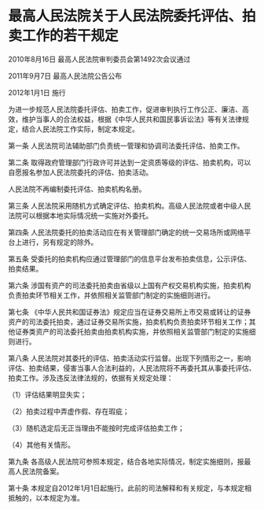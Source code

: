 # 最高人民法院关于人民法院委托评估、拍卖工作的若干规定

2010年8月16日 最高人民法院审判委员会第1492次会议通过

2011年9月7日 最高人民法院公告公布

2012年1月1日 施行

<!-- INFO END -->

为进一步规范人民法院委托评估、拍卖工作，促进审判执行工作公正、廉洁、高效，维护当事人的合法权益，根据《中华人民共和国民事诉讼法》等有关法律规定，结合人民法院工作实际，制定本规定。

第一条 人民法院司法辅助部门负责统一管理和协调司法委托评估、拍卖工作。

第二条 取得政府管理部门行政许可并达到一定资质等级的评估、拍卖机构，可以自愿报名参加人民法院委托的评估、拍卖活动。

人民法院不再编制委托评估、拍卖机构名册。

第三条 人民法院采用随机方式确定评估、拍卖机构。高级人民法院或者中级人民法院可以根据本地实际情况统一实施对外委托。

第四条 人民法院委托的拍卖活动应在有关管理部门确定的统一交易场所或网络平台上进行，另有规定的除外。

第五条 受委托的拍卖机构应通过管理部门的信息平台发布拍卖信息，公示评估、拍卖结果。

第六条 涉国有资产的司法委托拍卖由省级以上国有产权交易机构实施，拍卖机构负责拍卖环节相关工作，并依照相关监管部门制定的实施细则进行。

第七条 《中华人民共和国证券法》规定应当在证券交易所上市交易或转让的证券资产的司法委托拍卖，通过证券交易所实施，拍卖机构负责拍卖环节相关工作；其他证券类资产的司法委托拍卖由拍卖机构实施，并依照相关监管部门制定的实施细则进行。

第八条 人民法院对其委托的评估、拍卖活动实行监督。出现下列情形之一，影响评估、拍卖结果，侵害当事人合法利益的，人民法院将不再委托其从事委托评估、拍卖工作。涉及违反法律法规的，依据有关规定处理：

（1）评估结果明显失实；

（2）拍卖过程中弄虚作假、存在瑕疵；

（3）随机选定后无正当理由不能按时完成评估拍卖工作；

（4）其他有关情形。

第九条 各高级人民法院可参照本规定，结合各地实际情况，制定实施细则，报最高人民法院备案。

第十条 本规定自2012年1月1日起施行。此前的司法解释和有关规定，与本规定相抵触的，以本规定为准。